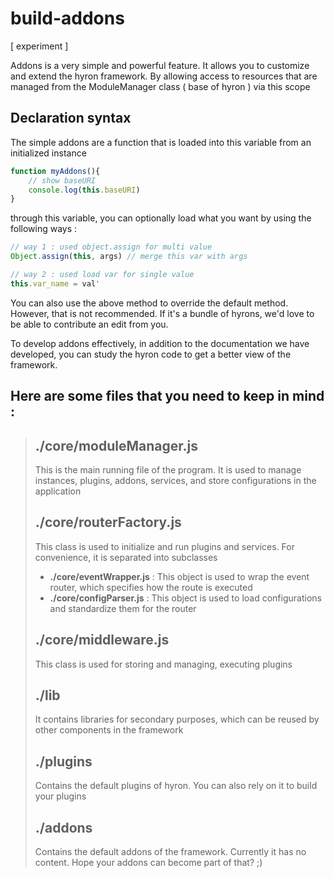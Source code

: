 # build-addons

\[ experiment \]

Addons is a very simple and powerful feature. It allows you to customize and extend the hyron framework. By allowing access to resources that are managed from the ModuleManager class ( base of hyron ) via this scope

## Declaration syntax

The simple addons are a function that is loaded into this variable from an initialized instance

```javascript
function myAddons(){
    // show baseURI
    console.log(this.baseURI)
}
```

through this variable, you can optionally load what you want by using the following ways :

```javascript
// way 1 : used object.assign for multi value
Object.assign(this, args) // merge this var with args

// way 2 : used load var for single value
this.var_name = val'
```

You can also use the above method to override the default method. However, that is not recommended. If it's a bundle of hyrons, we'd love to be able to contribute an edit from you.

To develop addons effectively, in addition to the documentation we have developed, you can study the hyron code to get a better view of the framework.

## **Here are some files that you need to keep in mind :**

> ## ./core/moduleManager.js
>
> This is the main running file of the program. It is used to manage instances, plugins, addons, services, and store configurations in the application
>
> ## ./core/routerFactory.js
>
> This class is used to initialize and run plugins and services. For convenience, it is separated into subclasses
>
> * **./core/eventWrapper.js** : This object is used to wrap the event router, which specifies how the route is executed
> * **./core/configParser.js** : This object is used to load configurations and standardize them for the router
>
> ## ./core/middleware.js
>
> This class is used for storing and managing, executing plugins
>
> ## ./lib
>
> It contains libraries for secondary purposes, which can be reused by other components in the framework
>
> ## ./plugins
>
> Contains the default plugins of hyron. You can also rely on it to build your plugins
>
> ## ./addons
>
> Contains the default addons of the framework. Currently it has no content. Hope your addons can become part of that? ;)

